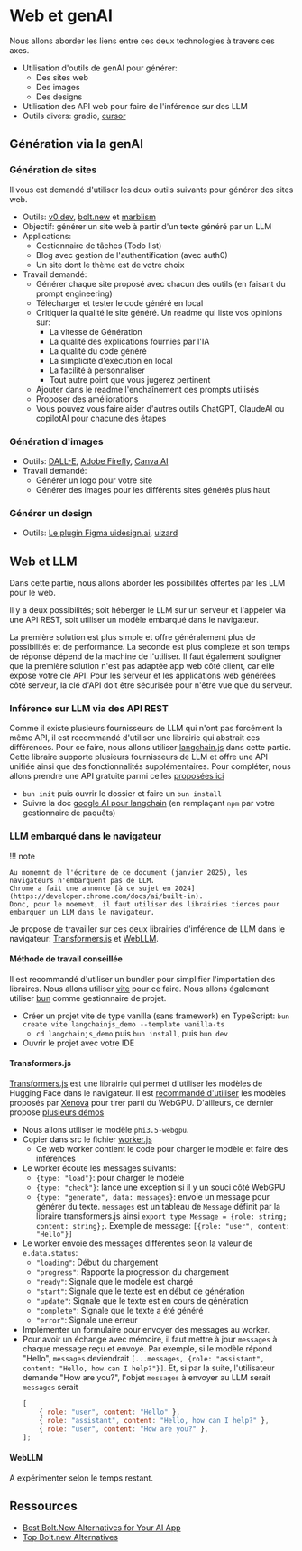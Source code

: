 # Web et genAI

Nous allons aborder les liens entre ces deux technologies à travers ces axes.

-   Utilisation d'outils de genAI pour générer:
    -   Des sites web
    -   Des images
    -   Des designs
-   Utilisation des API web pour faire de l'inférence sur des LLM
-   Outils divers: gradio, [cursor](https://www.cursor.com/)

## Génération via la genAI

### Génération de sites

Il vous est demandé d'utiliser les deux outils suivants pour générer des sites web.

-   Outils: [v0.dev](https://v0.dev/), [bolt.new](https://bolt.new/) et [marblism](https://www.marblism.com/)
-   Objectif: générer un site web à partir d'un texte généré par un LLM
-   Applications:
    -   Gestionnaire de tâches (Todo list)
    -   Blog avec gestion de l'authentification (avec auth0)
    -   Un site dont le thème est de votre choix
-   Travail demandé:
    -   Générer chaque site proposé avec chacun des outils (en faisant du prompt engineering)
    -   Télécharger et tester le code généré en local
    -   Critiquer la qualité le site généré. Un readme qui liste vos opinions sur:
        -   La vitesse de Génération
        -   La qualité des explications fournies par l'IA
        -   La qualité du code généré
        -   La simplicité d'exécution en local
        -   La facilité à personnaliser
        -   Tout autre point que vous jugerez pertinent
    -   Ajouter dans le readme l'enchaînement des prompts utilisés
    -   Proposer des améliorations
    -   Vous pouvez vous faire aider d'autres outils ChatGPT, ClaudeAI ou copilotAI pour chacune des étapes

### Génération d'images

-   Outils: [DALL-E](https://openai.com/dall-e/), [Adobe Firefly](https://firefly.adobe.com/), [Canva AI](https://www.canva.com/fr_fr/generateur-image-ia/)
-   Travail demandé:
    -   Générer un logo pour votre site
    -   Générer des images pour les différents sites générés plus haut

### Générer un design

-   Outils: [Le plugin Figma uidesign.ai](https://uidesign.ai/), [uizard](https://app.uizard.io/prototypes/generate)

## Web et LLM

Dans cette partie, nous allons aborder les possibilités offertes par les LLM pour le web.

Il y a deux possibilités; soit héberger le LLM sur un serveur et l'appeler via une API REST, soit utiliser un modèle embarqué dans le navigateur.

La première solution est plus simple et offre généralement plus de possibilités et de performance.
La seconde est plus complexe et son temps de réponse dépend de la machine de l'utiliser.
Il faut également souligner que la première solution n'est pas adaptée app web côté client, car elle expose votre clé API.
Pour les serveur et les applications web générées côté serveur, la clé d'API doit être sécurisée pour n'être vue que du serveur.

### Inférence sur LLM via des API REST

Comme il existe plusieurs fournisseurs de LLM qui n'ont pas forcément la même API, il est recommandé d'utiliser une librairie qui abstrait ces différences.
Pour ce faire, nous allons utiliser [langchain.js](https://js.langchain.com/) dans cette partie.
Cette libraire supporte plusieurs fournisseurs de LLM et offre une API unifiée ainsi que des fonctionnalités supplémentaires.
Pour compléter, nous allons prendre une API gratuite parmi celles [proposées ici](https://github.com/cheahjs/free-llm-api-resources/blob/main/README.md)

-   `bun init` puis ouvrir le dossier et faire un `bun install`
-   Suivre la doc [google AI pour langchain](https://js.langchain.com/docs/integrations/platforms/google/) (en remplaçant `npm` par votre gestionnaire de paquêts)

### LLM embarqué dans le navigateur

!!! note

    Au momemnt de l'écriture de ce document (janvier 2025), les navigateurs n'embarquent pas de LLM.
    Chrome a fait une annonce [à ce sujet en 2024](https://developer.chrome.com/docs/ai/built-in).
    Donc, pour le moement, il faut utiliser des librairies tierces pour embarquer un LLM dans le navigateur.

Je propose de travailler sur ces deux librairies d'inférence de LLM dans le navigateur: [Transformers.js](https://github.com/huggingface/transformers.js) et [WebLLM](https://webllm.mlc.ai/).

#### Méthode de travail conseillée

Il est recommandé d'utiliser un bundler pour simplifier l'importation des libraires.
Nous allons utiliser [vite](https://vite.dev/guide/#scaffolding-your-first-vite-project) pour ce faire.
Nous allons également utiliser [bun](https://bun.sh/) comme gestionnaire de projet.

-   Créer un projet vite de type vanilla (sans framework) en TypeScript: `bun create vite langchainjs_demo --template vanilla-ts`
    -   `cd langchainjs_demo` puis `bun install`, puis `bun dev`
-   Ouvrir le projet avec votre IDE

#### Transformers.js

[Transformers.js](https://github.com/huggingface/transformers.js) est une librairie qui permet d'utiliser les modèles de Hugging Face dans le navigateur.
Il est [recommandé d'utiliser](https://www.reddit.com/r/LocalLLaMA/comments/177ir3x/comment/k4t87uu) les modèles proposés par [Xenova](https://huggingface.co/Xenova) pour tirer parti du WebGPU.
D'ailleurs, ce dernier propose [plusieurs démos](https://huggingface.co/collections/Xenova/transformersjs-demos-64f9c4f49c099d93dbc611df)

-   Nous allons utiliser le modèle `phi3.5-webgpu`.
-   Copier dans src le fichier [worker.js](https://github.com/huggingface/transformers.js-examples/blob/main/phi-3.5-webgpu/src/App.jsx)
    -   Ce web worker contient le code pour charger le modèle et faire des inférences
-   Le worker écoute les messages suivants:
    -   `{type: "load"}`: pour charger le modèle
    -   `{type: "check"}`: lance une exception si il y un souci côté WebGPU
    -   `{type: "generate", data: messages}`: envoie un message pour générer du texte.
        `messages` est un tableau de `Message` définit par la libraire transformers.js ainsi `export type Message = {role: string; content: string};`.
        Exemple de message: `[{role: "user", content: "Hello"}]`
-   Le worker envoie des messages différentes selon la valeur de `e.data.status`:
    -   `"loading"`: Début du chargement
    -   `"progress"`: Rapporte la progression du chargement
    -   `"ready"`: Signale que le modèle est chargé
    -   `"start"`: Signale que le texte est en début de génération
    -   `"update"`: Signale que le texte est en cours de génération
    -   `"complete"`: Signale que le texte a été généré
    -   `"error"`: Signale une erreur
-   Implémenter un formulaire pour envoyer des messages au worker.
-   Pour avoir un échange avec mémoire, il faut mettre à jour `messages` à chaque message reçu et envoyé.
    Par exemple, si le modèle répond "Hello", `messages` deviendrait `[...messages, {role: "assistant", content: "Hello, how can I help?"}]`.
    Et, si par la suite, l'utilisateur demande "How are you?", l'objet `messages` à envoyer au LLM serait `messages` serait
    ```js
    [
        { role: "user", content: "Hello" },
        { role: "assistant", content: "Hello, how can I help?" },
        { role: "user", content: "How are you?" },
    ];
    ```

#### WebLLM

A expérimenter selon le temps restant.

## Ressources

-   [Best Bolt.New Alternatives for Your AI App](https://medium.com/@conor_16413/best-bolt-new-alternatives-for-your-ai-app-f9c7fc50fc89)
-   [Top Bolt.new Alternatives](https://topai.tools/alternatives/bolt-new)
